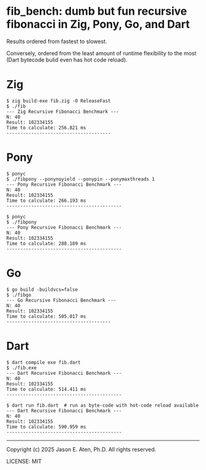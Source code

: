 fib_bench: dumb but fun recursive fibonacci in Zig, Pony, Go, and Dart
==============

Results ordered from fastest to slowest.

Conversely, ordered from the least amount of runtime flexibility 
to the most (Dart bytecode bulid even has hot code reload).

# Zig
~~~
$ zig build-exe fib.zig -O ReleaseFast
$ ./fib 
--- Zig Recursive Fibonacci Benchmark ---
N: 40
Result: 102334155
Time to calculate: 256.821 ms
--------------------------------------
~~~

# Pony
~~~
$ ponyc
$ ./fibpony --ponynoyield --ponypin --ponymaxthreads 1
--- Pony Recursive Fibonacci Benchmark ---
N: 40
Result: 102334155
Time to calculate: 266.193 ms
------------------------------------------

$ ponyc
$ ./fibpony 
--- Pony Recursive Fibonacci Benchmark ---
N: 40
Result: 102334155
Time to calculate: 288.189 ms
------------------------------------------
~~~

# Go
~~~
$ go build -buildvcs=false
$ ./fibgo
--- Go Recursive Fibonacci Benchmark ---
N: 40
Result: 102334155
Time to calculate: 505.017 ms
--------------------------------------
~~~

# Dart
~~~
$ dart compile exe fib.dart 
$ ./fib.exe
--- Dart Recursive Fibonacci Benchmark ---
N: 40
Result: 102334155
Time to calculate: 514.411 ms
------------------------------------------

$ dart run fib.dart  # run as byte-code with hot-code reload available
--- Dart Recursive Fibonacci Benchmark ---
N: 40
Result: 102334155
Time to calculate: 590.959 ms
------------------------------------------

~~~

------

Copyright (c) 2025 Jason E. Aten, Ph.D. All rights reserved.

LICENSE: MIT
